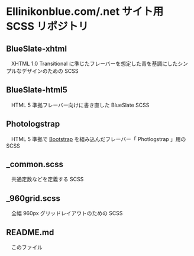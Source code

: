 Ellinikonblue.com/.net サイト用 SCSS リポジトリ
==========

BlueSlate-xhtml
----------
　XHTML 1.0 Transitional に準じたフレーバーを想定した青を基調にしたシンプルなデザインのための SCSS

BlueSlate-html5
----------
　HTML 5 準拠フレーバー向けに書き直した BlueSlate SCSS

Photologstrap
----------
　HTML 5 準拠で [Bootstrap](http://getbootstrap.com/) を組み込んだフレーバー「 Photlogstrap 」用の SCSS

_common.scss
----------
　共通定数などを定義する SCSS

_960grid.scss
----------
　全幅 960px グリッドレイアウトのための SCSS

README.md
----------
　このファイル
